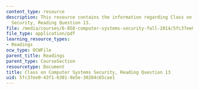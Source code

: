 ```yaml
---
content_type: resource
description: This resource contains the information regarding Class on Computer Systems
  Security, Reading Question 13.
file: /media/courses/6-858-computer-systems-security-fall-2014/5fc37ee043f163019e5e30284c65cae1_MIT6_858F14_Reading13.pdf
file_type: application/pdf
learning_resource_types:
- Readings
ocw_type: OCWFile
parent_title: Readings
parent_type: CourseSection
resourcetype: Document
title: Class on Computer Systems Security, Reading Question 13
uid: 5fc37ee0-43f1-6301-9e5e-30284c65cae1
---
```

